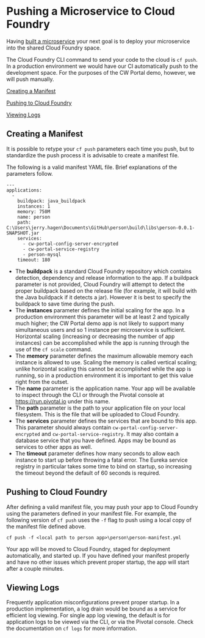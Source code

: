 # Pushing a Microservice to Cloud Foundry

Having [built a microservice](./how-to-build-a-microservice.md) your next goal is to deploy your microservice into the shared Cloud Foundry space.

The Cloud Foundry CLI command to send your code to the cloud is `cf push`.  In a production environment we would have our CI automatically push to the development space.  For the purposes of the CW Portal demo, however, we will push manually.

[Creating a Manifest](./pushing-a-microservice.md#creating-a-manifest)

[Pushing to Cloud Foundry](./pushing-a-microservice.md#pushing-to-cloud-foundry)

[Viewing Logs](./pushing-a-microservice.md#viewing-logs)

## Creating a Manifest

It is possible to retype your `cf push` parameters each time you push, but to standardize the push process it is advisable to create a manifest file.

The following is a valid manifest YAML file.  Brief explanations of the parameters follow.

```
--- 
applications: 
  - 
    buildpack: java_buildpack
    instances: 1
    memory: 750M
    name: person
    path: C:\Users\jerry.hagen\Documents\GitHub\person\build\libs\person-0.0.1-SNAPSHOT.jar
    services: 
      - cw-portal-config-server-encrypted
      - cw-portal-service-registry
      - person-mysql
    timeout: 180
```

* The **buildpack** is a standard Cloud Foundry repository which contains detection, dependency and release information to the app.  If a buildpack parameter is not provided, Cloud Foundry will attempt to detect the proper buildpack based on the release file (for example, it will build with the Java buildpack if it detects a jar).  However it is best to specify the buildpack to save time during the push.
* The **instances** parameter defines the initial scaling for the app.  In a production environment this parameter will be at least 2 and typically much higher; the CW Portal demo app is not likely to support many simultaneous users and so 1 instance per microservice is sufficient.  Horizontal scaling (increasing or decreasing the number of app instances) can be accomplished while the app is running through the use of the `cf scale` command.
* The **memory** parameter defines the maximum allowable memory each instance is allowed to use.  Scaling the memory is called vertical scaling; unlike horizontal scaling this cannot be accomplished while the app is running, so in a production environment it is important to get this value right from the outset.
* The **name** parameter is the application name.  Your app will be available to inspect through the CLI or through the Pivotal console at https://run.pivotal.io under this name.
* The **path** parameter is the path to your application file on your local filesystem.  This is the file that will be uploaded to Cloud Foundry.
* The **services** parameter defines the services that are bound to this app.  This parameter should always contain `cw-portal-config-server-encrypted` and `cw-portal-service-registry`.  It may also contain a database service that you have defined.  Apps may be bound as services to other apps as well.
* The **timeout** parameter defines how many seconds to allow each instance to start up before throwing a fatal error.  The Eureka service registry in particular takes some time to bind on startup, so increasing the timeout beyond the default of 60 seconds is required.

## Pushing to Cloud Foundry

After defining a valid manifest file, you may push your app to Cloud Foundry using the parameters defined in your manifest file.  For example, the following version of `cf push` uses the `-f` flag to push using a local copy of the manifest file defined above.

`cf push -f <local path to person app>\person\person-manifest.yml`

Your app will be moved to Cloud Foundry, staged for deployment automatically, and started up.  If you have defined your manifest properly and have no other issues which prevent proper startup, the app will start after a couple minutes.

## Viewing Logs

Frequently application misconfigurations prevent proper startup.  In a production implementation, a log drain would be bound as a service for efficient log viewing.  For single app log viewing, the default is for application logs to be viewed via the CLI, or via the Pivotal console.  Check the documentation on `cf logs` for more information.